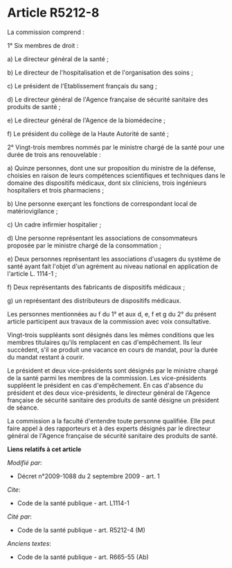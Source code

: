 # Article R5212-8

La commission comprend : 

1° Six membres de droit : 

a) Le directeur général de la santé ; 

b) Le directeur de l'hospitalisation et de l'organisation des soins ; 

c) Le président de l'Etablissement français du sang ; 

d) Le directeur général de l'Agence française de sécurité sanitaire des produits de santé ; 

e) Le directeur général de l'Agence de la biomédecine ; 

f) Le président du collège de la Haute Autorité de santé ; 

2° Vingt-trois membres nommés par le ministre chargé de la santé pour une durée de trois ans renouvelable : 

a) Quinze personnes, dont une sur proposition du ministre de la défense, choisies en raison de leurs compétences
scientifiques et techniques dans le domaine des dispositifs médicaux, dont six cliniciens, trois ingénieurs hospitaliers et
trois pharmaciens ; 

b) Une personne exerçant les fonctions de correspondant local de matériovigilance ; 

c) Un cadre infirmier hospitalier ; 

d) Une personne représentant les associations de consommateurs proposée par le ministre chargé de la consommation ; 

e) Deux personnes représentant les associations d'usagers du système de santé ayant fait l'objet d'un agrément au niveau
national en application de l'article L. 1114-1 ; 

f) Deux représentants des fabricants de dispositifs médicaux ; 

g) un représentant des distributeurs de dispositifs médicaux. 

Les personnes mentionnées au f du 1° et aux d, e, f et g du 2° du présent article participent aux travaux de la commission
avec voix consultative. 

Vingt-trois suppléants sont désignés dans les mêmes conditions que les membres titulaires qu'ils remplacent en cas
d'empêchement. Ils leur succèdent, s'il se produit une vacance en cours de mandat, pour la durée du mandat restant à courir. 

Le président et deux vice-présidents sont désignés par le ministre chargé de la santé parmi les membres de la commission. Les
vice-présidents suppléent le président en cas d'empêchement. En cas d'absence du président et des deux vice-présidents, le
directeur général de l'Agence française de sécurité sanitaire des produits de santé désigne un président de séance. 

La commission a la faculté d'entendre toute personne qualifiée. Elle peut faire appel à des rapporteurs et à des experts
désignés par le directeur général de l'Agence française de sécurité sanitaire des produits de santé.

**Liens relatifs à cet article**

_Modifié par_:

  - Décret n°2009-1088 du 2 septembre 2009 - art. 1

_Cite_:

  - Code de la santé publique - art. L1114-1

_Cité par_:

  - Code de la santé publique - art. R5212-4 (M)

_Anciens textes_:

  - Code de la santé publique - art. R665-55 (Ab)
